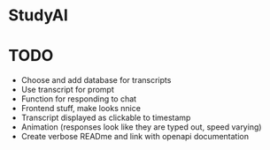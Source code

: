 # StudyAI

# TODO 
- Choose and add database for transcripts
- Use transcript for prompt
- Function for responding to chat
- Frontend stuff, make looks nnice
- Transcript displayed as clickable to timestamp
- Animation (responses look like they are typed out, speed varying)
- Create verbose READme and link with openapi documentation
